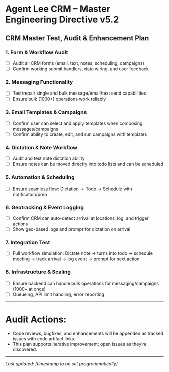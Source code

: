 # Agent Lee CRM – Master Engineering Directive v5.2
## CRM Master Test, Audit & Enhancement Plan

### 1. Form & Workflow Audit
- [ ] Audit all CRM forms (email, text, notes, scheduling, campaigns)
- [ ] Confirm working submit handlers, data wiring, and user feedback

### 2. Messaging Functionality
- [ ] Test/repair single and bulk message/email/text send capabilities
- [ ] Ensure bulk (1000+) operations work reliably

### 3. Email Templates & Campaigns
- [ ] Confirm user can select and apply templates when composing messages/campaigns
- [ ] Confirm ability to create, edit, and run campaigns with templates

### 4. Dictation & Note Workflow
- [ ] Audit and test note dictation ability
- [ ] Ensure notes can be moved directly into todo lists and can be scheduled

### 5. Automation & Scheduling
- [ ] Ensure seamless flow: Dictation → Todo → Schedule with notification/prep

### 6. Geotracking & Event Logging
- [ ] Confirm CRM can auto-detect arrival at locations, log, and trigger actions
- [ ] Show geo-based logs and prompt for dictation on arrival

### 7. Integration Test
- [ ] Full workflow simulation: Dictate note → turns into todo → schedule meeting → track arrival → log event → prompt for next action

### 8. Infrastructure & Scaling
- [ ] Ensure backend can handle bulk operations for messaging/campaigns (1000+ at once)
- [ ] Queueing, API limit handling, error reporting

---

# Audit Actions:
- Code reviews, bugfixes, and enhancements will be appended as tracked issues with code artifact links.
- This plan supports iterative improvement; open issues as they’re discovered.

---

_Last updated: [timestamp to be set programmatically]_